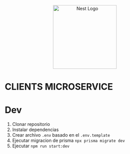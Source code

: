 <p align="center">
  <a href="http://nestjs.com/" target="blank"><img src="https://nestjs.com/img/logo-small.svg" width="200" alt="Nest Logo" /></a>
</p>

# CLIENTS MICROSERVICE


# Dev
1. Clonar repositorio
2. Instalar dependencias 
3. Crear archivo `.env` basado en el `.env.template` 
4. Ejecutar migracion de prisma `npx prisma migrate dev`
5. Ejecutar `npm run start:dev`